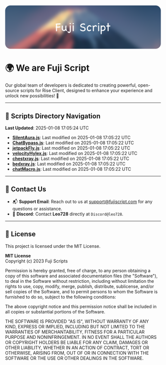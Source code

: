 ![Banner](.github/b.webp)

# 🌍 **We are Fuji Script**

Our global team of developers is dedicated to creating powerful, open-source scripts for Rise Client, designed to enhance your experience and unlock new possibilities! 🌟

---
<!-- SCRIPTS_NAVIGATION_START -->
## 📂 **Scripts Directory Navigation**

**Last Updated**: 2025-01-08 17:05:24 UTC

- **[SilentAura.js](scripts/SilentAura.js)**: Last modified on 2025-01-08 17:05:22 UTC
- **[ChatBypass.js](scripts/ChatBypass.js)**: Last modified on 2025-01-08 17:05:22 UTC
- **[jetpackFly.js](scripts/jetpackFly.js)**: Last modified on 2025-01-08 17:05:22 UTC
- **[velocityHylex.js](scripts/velocityHylex.js)**: Last modified on 2025-01-08 17:05:22 UTC
- **[chestxray.js](scripts/chestxray.js)**: Last modified on 2025-01-08 17:05:22 UTC
- **[bedxray.js](scripts/bedxray.js)**: Last modified on 2025-01-08 17:05:22 UTC
- **[chatMacro.js](scripts/chatMacro.js)**: Last modified on 2025-01-08 17:05:22 UTC

<!-- SCRIPTS_NAVIGATION_END -->

---

## 💬 **Contact Us**  
- 📬 **Support Email**: Reach out to us at [support@fujiscript.com](mailto:support@fujiscript.com) for any questions or assistance.  
- 💬 **Discord**: Contact **Leo728** directly at `Discord@leo728`.

---

## 📜 **License**

This project is licensed under the MIT License.  

**MIT License**  
Copyright (c) 2023 Fuji Scripts  

Permission is hereby granted, free of charge, to any person obtaining a copy of this software and associated documentation files (the "Software"), to deal in the Software without restriction, including without limitation the rights to use, copy, modify, merge, publish, distribute, sublicense, and/or sell copies of the Software, and to permit persons to whom the Software is furnished to do so, subject to the following conditions:  

The above copyright notice and this permission notice shall be included in all copies or substantial portions of the Software.  

THE SOFTWARE IS PROVIDED "AS IS", WITHOUT WARRANTY OF ANY KIND, EXPRESS OR IMPLIED, INCLUDING BUT NOT LIMITED TO THE WARRANTIES OF MERCHANTABILITY, FITNESS FOR A PARTICULAR PURPOSE AND NONINFRINGEMENT. IN NO EVENT SHALL THE AUTHORS OR COPYRIGHT HOLDERS BE LIABLE FOR ANY CLAIM, DAMAGES OR OTHER LIABILITY, WHETHER IN AN ACTION OF CONTRACT, TORT OR OTHERWISE, ARISING FROM, OUT OF OR IN CONNECTION WITH THE SOFTWARE OR THE USE OR OTHER DEALINGS IN THE SOFTWARE.  
